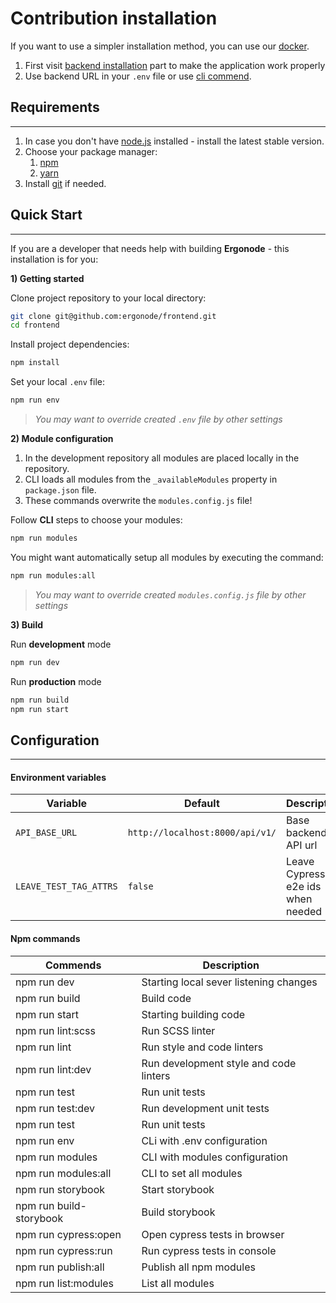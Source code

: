 # Contribution installation


<div class="Alert">

If you want to use a simpler installation method, you can use our [docker][docker].

</div>

<div class="Alert Alert--warning">

1. First visit [backend installation][be] part to make the application work properly<br>
2. Use backend URL in your `.env` file or use [cli commend](installation/frontend?id=configuration).

</div>

## Requirements
---

1. In case you don't have [node.js][node] installed - install the latest stable version.
2. Choose your package manager:
   1. [npm][npm]
   2. [yarn][yarn]
3. Install [git][git] if needed.

## Quick Start
---
If you are a developer that needs help with building **Ergonode** - this installation is for you:


**1) Getting started**

Clone project repository to your local directory:

```bash
git clone git@github.com:ergonode/frontend.git
cd frontend
```

Install project dependencies:

```bash
npm install
```

Set your local `.env` file:

```bash
npm run env
```
> *You may want to override created `.env` file by other settings*

**2) Module configuration**

<div class="Alert Alert--warning">

1. In the development repository all modules are placed locally in the repository.
2. CLI loads all modules from the `_availableModules` property in `package.json` file.
3. These commands overwrite the `modules.config.js` file!

</div>

Follow **CLI** steps to choose your modules:

```bash
npm run modules
```

You might want automatically setup all modules by executing the command:
```bash
npm run modules:all
```
> *You may want to override created `modules.config.js` file by other settings*

**3) Build**

Run **development** mode

```bash
npm run dev
```

Run **production** mode

```bash
npm run build
npm run start
```


## Configuration
---

#### Environment variables

| Variable    | Default | Description                   |
|-------------|---------|-------------------------------|
| ```API_BASE_URL``` | `http://localhost:8000/api/v1/` | Base backend API url  |
| ```LEAVE_TEST_TAG_ATTRS``` | `false` | Leave Cypress e2e ids when needed |



####  Npm commands

| Commends    | Description                            |
|-------------|----------------------------------------|
| npm run dev | Starting local sever listening changes |
| npm run build | Build code |
| npm run start | Starting building code |
| npm run lint:scss | Run SCSS linter |
| npm run lint | Run style and code linters |
| npm run lint:dev | Run development style and code linters |
| npm run test | Run unit tests |
| npm run test:dev | Run development unit tests |
| npm run test | Run unit tests |
| npm run env | CLi with .env configuration |
| npm run modules | CLI with modules configuration |
| npm run modules:all | CLI to set all modules |
| npm run storybook | Start storybook  |
| npm run build-storybook | Build storybook  |
| npm run cypress:open | Open cypress tests in browser  |
| npm run cypress:run | Run cypress tests in console |
| npm run publish:all | Publish all npm modules  |
| npm run list:modules | List all modules  |


[be]: installation/backend-contribution
[node]: https://nodejs.org/en/download/
[npm]: https://www.npmjs.com/get-npm
[yarn]: https://yarnpkg.com/en/
[git]: https://git-scm.com/downloads
[docker]: installation/docker
[npm-ergo]: https://www.npmjs.com/search?q=keywords:ergonode-module